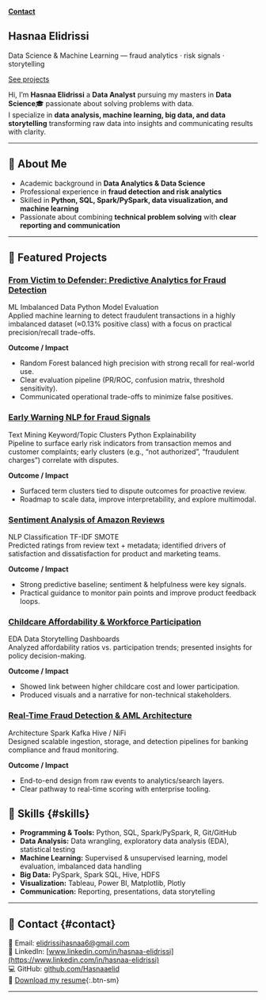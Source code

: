 
**[Contact](#contact)**


<section class="hero">
  <div class="hero__overlay">
    <div class="hero__content">
      <h1>Hasnaa Elidrissi</h1>
      <p>Data Science & Machine Learning — fraud analytics · risk signals · storytelling</p>
      <p><a href="#projects" class="btn-sm">See projects</a></p>
    </div>
  </div>
</section>

<section class="section tile" markdown="1">
  
  Hi, I’m **Hasnaa Elidrissi** a **Data Analyst** pursuing my masters in **Data Science**🎓 passionate about solving problems with data.  
  I specialize in **data analysis, machine learning, big data, and data storytelling** transforming raw data into insights and communicating results with clarity.

---

## 🔹 About Me 
- Academic background in **Data Analytics & Data Science**  
- Professional experience in **fraud detection and risk analytics**  
- Skilled in **Python, SQL, Spark/PySpark, data visualization, and machine learning**  
- Passionate about combining **technical problem solving** with **clear reporting and communication**  

---

<section class="section tile" id="projects" markdown="1">
  
<h2>🔹 Featured Projects</h2>

<div class="cards">

  <article class="card" markdown="1">
 <h3><a href="/projects/fraud-detection">From Victim to Defender: Predictive Analytics for Fraud Detection</a></h3>
  <div class="badges">
    <span class="badge">ML</span>
    <span class="badge">Imbalanced Data</span>
    <span class="badge">Python</span>
    <span class="badge alt">Model Evaluation</span>
  </div>
  Applied machine learning to detect fraudulent transactions in a highly imbalanced dataset (≈0.13% positive class) with a focus on practical precision/recall trade-offs.

  **Outcome / Impact**
  - Random Forest balanced high precision with strong recall for real-world use.
  - Clear evaluation pipeline (PR/ROC, confusion matrix, threshold sensitivity).
  - Communicated operational trade-offs to minimize false positives.
  </article>

  <article class="card" markdown="1">
  <h3><a href="{{ site.baseurl }}/projects/early-warning-nlp">Early Warning NLP for Fraud Signals </a></h3>
  <div class="badges">
    <span class="badge">Text Mining</span>
    <span class="badge">Keyword/Topic Clusters</span>
    <span class="badge">Python</span>
    <span class="badge alt">Explainability</span>
  </div>
  Pipeline to surface early risk indicators from transaction memos and customer complaints; early clusters (e.g., “not authorized”, “fraudulent charges”) correlate with disputes.

  **Outcome / Impact**
  - Surfaced term clusters tied to dispute outcomes for proactive review.
  - Roadmap to scale data, improve interpretability, and explore multimodal.
  </article>

  <article class="card" markdown="1">
  <h3><a href="{{ site.baseurl }}/projects/amazon-sentiment"> Sentiment Analysis of Amazon Reviews </a></h3>
  <div class="badges">
    <span class="badge">NLP</span>
    <span class="badge">Classification</span>
    <span class="badge">TF-IDF</span>
    <span class="badge alt">SMOTE</span>
  </div>
  Predicted ratings from review text + metadata; identified drivers of satisfaction and dissatisfaction for product and marketing teams.

  **Outcome / Impact**
  - Strong predictive baseline; sentiment & helpfulness were key signals.
  - Practical guidance to monitor pain points and improve product feedback loops.
  </article>

  <article class="card" markdown="1">
  <h3><a href="{{ site.baseurl }}/projects/childcare-affordability"> Childcare Affordability & Workforce Participation </a></h3>
  <div class="badges">
    <span class="badge">EDA</span>
    <span class="badge">Data Storytelling</span>
    <span class="badge">Dashboards</span>
  </div>
  Analyzed affordability ratios vs. participation trends; presented insights for policy decision-making.

  **Outcome / Impact**
  - Showed link between higher childcare cost and lower participation.
  - Produced visuals and a narrative for non-technical stakeholders.
  </article>

  <article class="card" markdown="1">
  <h3><a href="{{ site.baseurl }}/projects/fraud-aml-architecture"> Real-Time Fraud Detection & AML Architecture</a></h3>
  <div class="badges">
    <span class="badge">Architecture</span>
    <span class="badge">Spark</span>
    <span class="badge">Kafka</span>
    <span class="badge alt">Hive / NiFi</span>
  </div>
  Designed scalable ingestion, storage, and detection pipelines for banking compliance and fraud monitoring.

  **Outcome / Impact**
  - End-to-end design from raw events to analytics/search layers.
  - Clear pathway to real-time scoring with enterprise tooling.
  </article>

</div>
</section>

<section class="section tile" markdown="1">
  
## 🔹 Skills {#skills}
- **Programming & Tools:** Python, SQL, Spark/PySpark, R, Git/GitHub  
- **Data Analysis:** Data wrangling, exploratory data analysis (EDA), statistical testing 
- **Machine Learning:** Supervised & unsupervised learning, model evaluation, imbalanced data handling  
- **Big Data:** PySpark, Spark SQL, Hive, HDFS  
- **Visualization:** Tableau, Power BI, Matplotlib, Plotly  
- **Communication:** Reporting, presentations, data storytelling  

---

## 🔹 Contact {#contact}
📧 Email: [elidrissihasnaa6@gmail.com](mailto:elidrissihasnaa6@gmail.com)  
💼 LinkedIn: [www.linkedin.com/in/hasnaa-elidrissi](https://www.linkedin.com/in/hasnaa-elidrissi)  
💻 GitHub: [github.com/Hasnaaelid](https://github.com/Hasnaaelid)  
📃 [Download my resume](){:.btn-sm}

---

</section>
